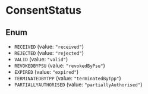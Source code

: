 # ConsentStatus

## Enum

* `RECEIVED` (value: `"received"`)
* `REJECTED` (value: `"rejected"`)
* `VALID` (value: `"valid"`)
* `REVOKEDBYPSU` (value: `"revokedByPsu"`)
* `EXPIRED` (value: `"expired"`)
* `TERMINATEDBYTPP` (value: `"terminatedByTpp"`)
* `PARTIALLYAUTHORISED` (value: `"partiallyAuthorised"`)
